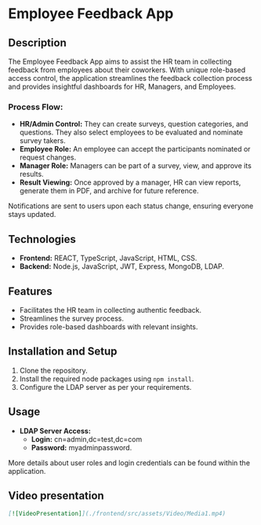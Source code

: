 # Employee Feedback App

## Description

The Employee Feedback App aims to assist the HR team in collecting feedback from employees about their coworkers. With unique role-based access control, the application streamlines the feedback collection process and provides insightful dashboards for HR, Managers, and Employees.

### Process Flow:

- **HR/Admin Control:** They can create surveys, question categories, and questions. They also select employees to be evaluated and nominate survey takers.
- **Employee Role:** An employee can accept the participants nominated or request changes.
- **Manager Role:** Managers can be part of a survey, view, and approve its results.
- **Result Viewing:** Once approved by a manager, HR can view reports, generate them in PDF, and archive for future reference.

Notifications are sent to users upon each status change, ensuring everyone stays updated.

## Technologies

- **Frontend:** REACT, TypeScript, JavaScript, HTML, CSS.
- **Backend:** Node.js, JavaScript, JWT, Express, MongoDB, LDAP.

## Features

- Facilitates the HR team in collecting authentic feedback.
- Streamlines the survey process.
- Provides role-based dashboards with relevant insights.

## Installation and Setup

1. Clone the repository.
2. Install the required node packages using `npm install`.
3. Configure the LDAP server as per your requirements.

## Usage

- **LDAP Server Access:**
  - **Login:** cn=admin,dc=test,dc=com
  - **Password:** myadminpassword.

More details about user roles and login credentials can be found within the application.

## Video presentation

```markdown
[![VideoPresentation]](./frontend/src/assets/Video/Media1.mp4)
```
